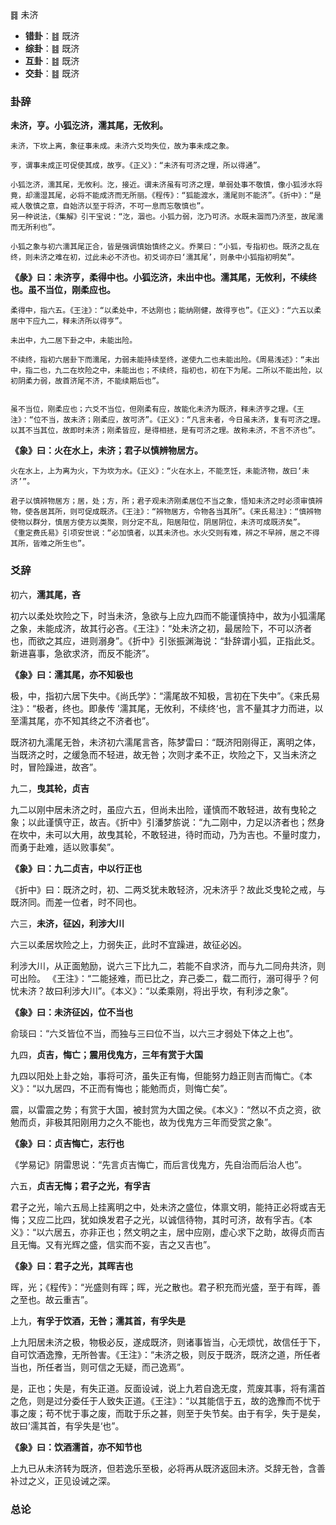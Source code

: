 ䷿ 未济

+ **错卦**：䷾ 既济
+ **综卦**：䷾ 既济
+ **互卦**：䷾ 既济
+ **交卦**：䷾ 既济

### 卦辞

**未济，亨。小狐汔济，濡其尾，无攸利。**

```
未济，下坎上离，象征事未成。未济六爻均失位，故为事未成之象。

亨，谓事未成正可促使其成，故亨。《正义》：“未济有可济之理，所以得通”。

小狐汔济，濡其尾，无攸利。汔，接近。谓未济虽有可济之理，单弱处事不敬慎，像小狐涉水将竟，却濡湿其尾，必将不能成济而无所丽。《程传》：“狐能渡水，濡尾则不能济”。《折中》：“是戒人敬慎之意，自始济以至于将济，不可一息而忘敬慎也”。
另一种说法，《集解》引干宝说：“汔，涸也。小狐力弱，汔乃可济。水既未涸而乃济至，故尾濡而无所利也”。

小狐之象与初六濡其尾正合，皆是强调慎始慎终之义。乔莱曰：“小狐，专指初也。既济之乱在终，则未济之难在初，过此未必不济也。初爻词亦曰‘濡其尾’，则彖中小狐指初明矣”。
```

**《彖》曰：未济亨，柔得中也。小狐汔济，未出中也。濡其尾，无攸利，不续终也。虽不当位，刚柔应也。**

```
柔得中，指六五。《王注》：“以柔处中，不达刚也；能纳刚健，故得亨也”。《正义》：“六五以柔居中下应九二，释未济所以得亨”。

未出中，九二居下卦之中，未能出险。

不续终，指初六居卦下而濡尾，力弱未能持续至终，遂使九二也未能出险。《周易浅述》：“未出中，指二也，九二在坎险之中，未能出也；不续终，指初也，初在下为尾。二所以不能出险，以初阴柔力弱，故首济尾不济，不能续期后也”。


虽不当位，刚柔应也；六爻不当位，但刚柔有应，故能化未济为既济，释未济亨之理。《王注》：“位不当，故未济；刚柔应，故可济”。《正义》：“凡言未者，今日虽未济，复有可济之理。以其不当其位，故即时未济；刚柔皆应，是得相拯，是有可济之理。故称未济，不言不济也”。
```

**《象》曰：火在水上，未济；君子以慎辨物居方。**

```
火在水上，上为离为火，下为坎为水。《正义》：“火在水上，不能烹饪，未能济物，故曰‘未济’”。

君子以慎辨物居方；居，处；方，所；君子观未济刚柔居位不当之象，悟知未济之时必须审慎辨物，使各居其所，则可促成既济。《王注》：“辨物居方，令物各当其所”。《来氏易注》：“慎辨物使物以群分，慎居方使方以类聚，则分定不乱，阳居阳位，阴居阴位，未济可成既济矣”。
《重定费氏易》引项安世说：“必加慎者，以其未济也。水火交则有难，辨之不早辨，居之不得其所，皆难之所生也”。
```

### 爻辞

初六，**濡其尾，吝**

初六以柔处坎险之下，时当未济，急欲与上应九四而不能谨慎持中，故为小狐濡尾之象，未能成济，故其行必吝。《王注》：“处未济之初，最居险下，不可以济者也，而欲之其应，进则溺身”。《折中》引张振渊海说：“卦辞谓小狐，正指此爻。新进喜事，急欲求济，而反不能济”。

**《象》曰：濡其尾，亦不知极也**

极，中，指初六居下失中。《尚氏学》：“濡尾故不知极，言初在下失中”。《来氏易注》：“极者，终也。即彖传 ’濡其尾，无攸利，不续终‘也，言不量其才力而进，以至濡其尾，亦不知其终之不济者也”。

既济初九濡尾无咎，未济初六濡尾言吝，陈梦雷曰：“既济阳刚得正，离明之体，当既济之时，之缓急而不轻进，故无咎；次则才柔不正，坎险之下，又当未济之时，冒险躁进，故吝”。


九二，**曳其轮，贞吉**

九二以刚中居未济之时，虽应六五，但尚未出险，谨慎而不敢轻进，故有曳轮之象；以此谨慎守正，故吉。《折中》引潘梦旂说：“九二刚中，力足以济者也；然身在坎中，未可以大用，故曳其轮，不敢轻进，待时而动，乃为吉也。不量时度力，而勇于赴难，适以败事矣”。

**《象》曰：九二贞吉，中以行正也**

《折中》曰：既济之时，初、二两爻犹未敢轻济，况未济乎？故此爻曳轮之戒，与既济同。而差一位者，时不同也。


六三，**未济，征凶，利涉大川**

六三以柔居坎险之上，力弱失正，此时不宜躁进，故征必凶。

利涉大川，从正面勉励，说六三下比九二，若能不自求济，而与九二同舟共济，则可出险。
《王注》：“二能拯难，而已比之，弃己委二，载二而行，溺可得乎？何忧未济？故曰利涉大川”。《本义》：“以柔乘刚，将出乎坎，有利涉之象”。

**《象》曰：未济征凶，位不当也**

俞琰曰：“六爻皆位不当，而独与三曰位不当，以六三才弱处下体之上也”。


九四，**贞吉，悔亡；震用伐鬼方，三年有赏于大国**

九四以阳处上卦之始，事将可济，虽失正有悔，但能努力趋正则吉而悔亡。《本义》：“以九居四，不正而有悔也；能勉而贞，则悔亡矣”。

震，以雷震之势；有赏于大国，被封赏为大国之侯。《本义》：“然以不贞之资，欲勉而贞，非极其阳刚用力之久不能也，故为伐鬼方三年而受赏之象”。

**《象》曰：贞吉悔亡，志行也**

《学易记》阴雷思说：“先言贞吉悔亡，而后言伐鬼方，先自治而后治人也”。

六五，**贞吉无悔；君子之光，有孚吉**

君子之光，喻六五局上挂离明之中，处未济之盛位，体禀文明，能持正必将或吉无悔；又应二比四，犹如焕发君子之光，以诚信待物，其时可济，故有孚吉。《本义》：“以六居五，亦非正也；然文明之主，居中应刚，虚心求下之助，故得贞而吉且无悔。又有光辉之盛，信实而不妄，吉之又吉也”。

**《象》曰：君子之光，其晖吉也**

晖，光；《程传》：“光盛则有晖；晖，光之散也。君子积充而光盛，至于有晖，善之至也。故云重吉”。


上九，**有孚于饮酒，无咎；濡其首，有孚失是**

上九阳居未济之极，物极必反，遂成既济，则诸事皆当，心无烦忧，故信任于下，自可饮酒逸豫，无所咎害。《王注》：“未济之极，则反于既济，既济之道，所任者当也，所任者当，则可信之无疑，而己逸焉”。

是，正也；失是，有失正道。反面设诫，说上九若自逸无度，荒废其事，将有濡首之危，则是过分委任于人致失正道。《王注》：“以其能信于五，故的逸豫而不忧于事之废；苟不忧于事之废，而耽于乐之甚，则至于失节矣。由于有孚，失于是矣，故曰’濡其首，有孚失是‘也”。

**《象》曰：饮酒濡首，亦不知节也**

上九已从未济转为既济，但若逸乐至极，必将再从既济返回未济。爻辞无咎，含善补过之义，正见设诫之深。

### 总论

